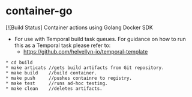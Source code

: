 # container-go
[![Build Status]
Container actions using Golang Docker SDK 

- For use with Temporal build task queues. 
  For guidance on how to run this as a Temporal task please refer to: 
  * https://github.com/helvellyn-io/temporal-template


```
* cd build 
* make articats //gets build artifacts from Git repository.
* make build    //build container.
* make push     //pushes containre to registry.
* make test     //runs ad-hoc testing.
* make clean    //deletes artifacts.
```


